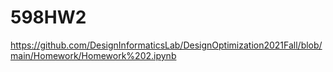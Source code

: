 # 598HW2
https://github.com/DesignInformaticsLab/DesignOptimization2021Fall/blob/main/Homework/Homework%202.ipynb
